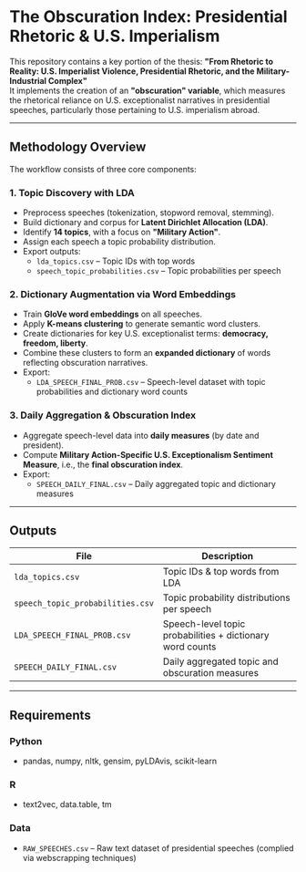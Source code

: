 # The Obscuration Index: Presidential Rhetoric & U.S. Imperialism

This repository contains a key portion of the thesis:
**"From Rhetoric to Reality: U.S. Imperialist Violence, Presidential Rhetoric, and the Military-Industrial Complex"**  
It implements the creation of an **"obscuration" variable**, which measures the rhetorical reliance on U.S. exceptionalist narratives in presidential speeches, particularly those pertaining to U.S. imperialism abroad.

---

## Methodology Overview

The workflow consists of three core components:

### 1. **Topic Discovery with LDA**
- Preprocess speeches (tokenization, stopword removal, stemming).  
- Build dictionary and corpus for **Latent Dirichlet Allocation (LDA)**.  
- Identify **14 topics**, with a focus on **"Military Action"**.  
- Assign each speech a topic probability distribution.  
- Export outputs:  
  - `lda_topics.csv` – Topic IDs with top words  
  - `speech_topic_probabilities.csv` – Topic probabilities per speech  

### 2. **Dictionary Augmentation via Word Embeddings**
- Train **GloVe word embeddings** on all speeches.  
- Apply **K-means clustering** to generate semantic word clusters.  
- Create dictionaries for key U.S. exceptionalist terms: **democracy, freedom, liberty**.  
- Combine these clusters to form an **expanded dictionary** of words reflecting obscuration narratives.  
- Export:  
  - `LDA_SPEECH_FINAL_PROB.csv` – Speech-level dataset with topic probabilities and dictionary word counts  

### 3. **Daily Aggregation & Obscuration Index**
- Aggregate speech-level data into **daily measures** (by date and president).  
- Compute **Military Action-Specific U.S. Exceptionalism Sentiment Measure**, i.e., the **final obscuration index**.  
- Export:  
  - `SPEECH_DAILY_FINAL.csv` – Daily aggregated topic and dictionary measures  

---

## Outputs

| File | Description |
|------|-------------|
| `lda_topics.csv` | Topic IDs & top words from LDA |
| `speech_topic_probabilities.csv` | Topic probability distributions per speech |
| `LDA_SPEECH_FINAL_PROB.csv` | Speech-level topic probabilities + dictionary word counts |
| `SPEECH_DAILY_FINAL.csv` | Daily aggregated topic and obscuration measures |

---

## Requirements

### Python
- pandas, numpy, nltk, gensim, pyLDAvis, scikit-learn  

### R
- text2vec, data.table, tm  

### Data
- `RAW_SPEECHES.csv` – Raw text dataset of presidential speeches (complied via webscrapping techniques)
